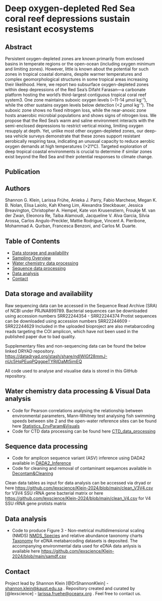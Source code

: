 # Deep oxygen-depleted Red Sea coral reef depressions sustain resistant ecosystems


## Abstract

Persistent oxygen-depleted zones are known primarily from enclosed basins in temperate regions or the open-ocean (including oxygen minimum and limiting zones). However, little is known about the potential for such zones in tropical coastal domains, despite warmer temperatures and complex geomorphological structures in some tropical areas increasing their likelihood. Here, we report two subsurface oxygen-depleted zones within deep depressions of the Red Sea’s Difaht Farasan—a carbonate platform hosting the world’s third-largest contiguous tropical coral reef system3. One zone maintains suboxic oxygen levels (~11-14 µmol kg⁻¹), while the other sustains oxygen levels below detection (<2 µmol kg⁻¹). The suboxic zone shows no fixed nitrogen loss, while the near-anoxic zone hosts anaerobic microbial populations and shows signs of nitrogen loss. We propose that the Red Sea’s warm and saline environment interacts with the semi-enclosed depressions to restrict vertical mixing, limiting oxygen resupply at depth. Yet, unlike most other oxygen-depleted zones, our deep-sea vehicle surveys demonstrate that these zones support resistant aerobically respiring taxa, indicating an unusual capacity to reduce aerobic oxygen demands at high temperatures (>21°C). Targeted exploration of deep tropical coastal environments is crucial to determine if similar zones exist beyond the Red Sea and their potential responses to climate change.

## Publication
<insert link to publication>

## Authors
Shannon G. Klein, Larissa Frühe, Anieka J. Parry, Fabio Marchese, Megan K. B. Nolan, Elisa Laiolo, Kah Kheng Lim, Alexandra Steckbauer, Jessica Breavington, Christopher A. Hempel, Kate von Krusenstiern, Froukje M. van der Zwan, Eleonora Re, Taiba Alamoudi, Jacqueline V. Alva Garcia, Silvia Arossa, Carlos Angulo-Preckler, Mattie Rodrigue, Vincent A. Pieribone, Mohammad A. Qurban, Francesca Benzoni, and Carlos M. Duarte.

## Table of Contents
* [Data storage and availability](#data-avail)
* [Sampling Overview](#sampling-overview)
* [Water chemistry data processing](#water-chem-data)
* [Sequence data processing](#rawread-proc)
* [Data analysis](#stats)
* [Contact](#contact)
<!-- * [License](#license) -->

## Data storage and availability

Raw sequencing data can be accessed in the Sequence Read Archive (SRA) of NCBI under PRJNA899789. 
Bacterial sequences can be downloaded using accession numbers SRR22244354 - SRR22244374
Protist sequences can be downloaded using accession numbers SRR22244609 - SRR22244629
Included in the uploaded bioproject are also metabarcoding reads targeting the COI amplicon, which have not been used in the published paper due to bad quality. 

Supplementary files and non-sequencing data can be found the below linked DRYAD repository. 
https://datadryad.org/stash/share/ndIWIGf28mmJ-nUc5HqPEuqPQggpeTYRjIDaMt5imEQ

All code used to analyse and visualise data is stored in this GitHub repository. 

## Water chemistry data processing & Visual Data analysis
- Code for Pearson correlations analysing the relationship between environmental parameters, Mann-Whitney test analysing fish swimming speeds between site 2 and the open-water reference sites can be found here [Statistics_EnvParam&Visuals](https://github.com/lexscience/Klein-2024/blob/main/Statistics_EnvParam%26Visuals.R)
- Code for CTD data processing can be found here [CTD_data_processing](https://github.com/steckbauera/SteckbauerKlein2024_CTD) 

## Sequence data processing
- Code for amplicon sequence variant (ASV) inference using DADA2 available in [DADA2_Inference](https://github.com/lexscience/Klein-2024/blob/main/DADA2_Inference.R)
- Code for cleaning and removal of contaminant sequences available in [Decontam&Cleaning](https://github.com/lexscience/Klein-2024/blob/main/Decontam%26Cleaning)

Clean data tables as input for data analysis can be accessed via dryad or here https://github.com/lexscience/Klein-2024/blob/main/clean_V3V4.csv for V3V4 SSU rRNA gene bacterial matrix or here https://github.com/lexscience/Klein-2024/blob/main/clean_V4.csv for V4 SSU rRNA gene protists matrix

## Data analysis
- Code to produce Figure 3 - Non-metrical multidimensional scaling (NMDS) [NMDS_Species](https://github.com/lexscience/Klein-2024/blob/main/NMDS_Species) and relative abundance taxonomy charts [Taxonomy](https://github.com/lexscience/Klein-2024/blob/main/Taxonomy) for eDNA metabarcoding datasets is deposited. The accompanying environmental data used for eDNA data anlysis is available here https://github.com/lexscience/Klein-2024/blob/main/samdf.csv

## Contact
Project lead by Shannon Klein [@DrShannonKlein] - shannon.klein@kaust.edu.sa . 
Repository created and curated by [@lexscience] - larissa.fruehe@oceanx.org . 
Feel free to contact us. 

<!-- Optional -->
<!-- ## License -->
<!-- This project is open source and available under the [... License](). -->

<!-- You don't have to include all sections - just the one's relevant to your project -->
